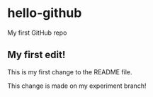 # hello-github
My first GitHub repo
## My first edit!
This is my first change to the README file.

This change is made on my experiment branch!
